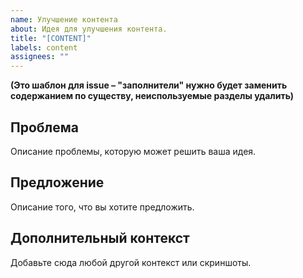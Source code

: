 ```yaml
---
name: Улучшение контента
about: Идея для улучшения контента.
title: "[CONTENT]"
labels: content
assignees: ""
---
```


**(Это шаблон для issue – "заполнители" нужно будет заменить содержанием по существу, неиспользуемые разделы удалить)**

## Проблема
Описание проблемы, которую может решить ваша идея.

## Предложение
Описание того, что вы хотите предложить.

## Дополнительный контекст
Добавьте сюда любой другой контекст или скриншоты.